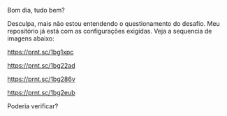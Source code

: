 Bom dia, tudo bem?

Desculpa, mais não estou entendendo o questionamento do desafio. Meu repositório já está com as configurações exigidas.
Veja a sequencia de imagens abaixo:


https://prnt.sc/1bg1xpc

https://prnt.sc/1bg22ad

https://prnt.sc/1bg286v

https://prnt.sc/1bg2eub

Poderia verificar?
